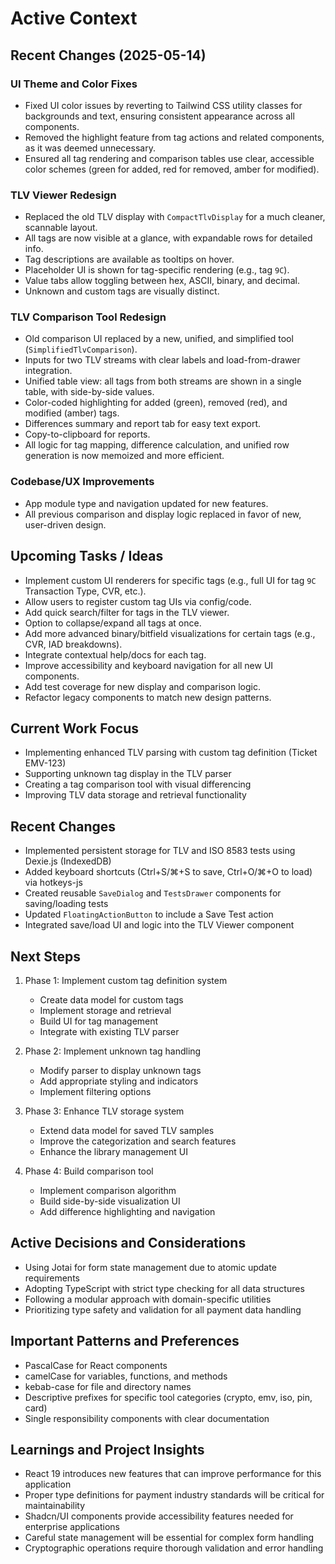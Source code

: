 # Active Context

## Recent Changes (2025-05-14)

### UI Theme and Color Fixes

- Fixed UI color issues by reverting to Tailwind CSS utility classes for backgrounds and text, ensuring consistent appearance across all components.
- Removed the highlight feature from tag actions and related components, as it was deemed unnecessary.
- Ensured all tag rendering and comparison tables use clear, accessible color schemes (green for added, red for removed, amber for modified).

### TLV Viewer Redesign

- Replaced the old TLV display with `CompactTlvDisplay` for a much cleaner, scannable layout.
- All tags are now visible at a glance, with expandable rows for detailed info.
- Tag descriptions are available as tooltips on hover.
- Placeholder UI is shown for tag-specific rendering (e.g., tag `9C`).
- Value tabs allow toggling between hex, ASCII, binary, and decimal.
- Unknown and custom tags are visually distinct.

### TLV Comparison Tool Redesign

- Old comparison UI replaced by a new, unified, and simplified tool (`SimplifiedTlvComparison`).
- Inputs for two TLV streams with clear labels and load-from-drawer integration.
- Unified table view: all tags from both streams are shown in a single table, with side-by-side values.
- Color-coded highlighting for added (green), removed (red), and modified (amber) tags.
- Differences summary and report tab for easy text export.
- Copy-to-clipboard for reports.
- All logic for tag mapping, difference calculation, and unified row generation is now memoized and more efficient.

### Codebase/UX Improvements

- App module type and navigation updated for new features.
- All previous comparison and display logic replaced in favor of new, user-driven design.

## Upcoming Tasks / Ideas

- Implement custom UI renderers for specific tags (e.g., full UI for tag `9C` Transaction Type, CVR, etc.).
- Allow users to register custom tag UIs via config/code.
- Add quick search/filter for tags in the TLV viewer.
- Option to collapse/expand all tags at once.
- Add more advanced binary/bitfield visualizations for certain tags (e.g., CVR, IAD breakdowns).
- Integrate contextual help/docs for each tag.
- Improve accessibility and keyboard navigation for all new UI components.
- Add test coverage for new display and comparison logic.
- Refactor legacy components to match new design patterns.

## Current Work Focus

- Implementing enhanced TLV parsing with custom tag definition (Ticket EMV-123)
- Supporting unknown tag display in the TLV parser
- Creating a tag comparison tool with visual differencing
- Improving TLV data storage and retrieval functionality

## Recent Changes

- Implemented persistent storage for TLV and ISO 8583 tests using Dexie.js (IndexedDB)
- Added keyboard shortcuts (Ctrl+S/⌘+S to save, Ctrl+O/⌘+O to load) via hotkeys-js
- Created reusable `SaveDialog` and `TestsDrawer` components for saving/loading tests
- Updated `FloatingActionButton` to include a Save Test action
- Integrated save/load UI and logic into the TLV Viewer component

## Next Steps

1. Phase 1: Implement custom tag definition system

   - Create data model for custom tags
   - Implement storage and retrieval
   - Build UI for tag management
   - Integrate with existing TLV parser

2. Phase 2: Implement unknown tag handling

   - Modify parser to display unknown tags
   - Add appropriate styling and indicators
   - Implement filtering options

3. Phase 3: Enhance TLV storage system

   - Extend data model for saved TLV samples
   - Improve the categorization and search features
   - Enhance the library management UI

4. Phase 4: Build comparison tool
   - Implement comparison algorithm
   - Build side-by-side visualization UI
   - Add difference highlighting and navigation

## Active Decisions and Considerations

- Using Jotai for form state management due to atomic update requirements
- Adopting TypeScript with strict type checking for all data structures
- Following a modular approach with domain-specific utilities
- Prioritizing type safety and validation for all payment data handling

## Important Patterns and Preferences

- PascalCase for React components
- camelCase for variables, functions, and methods
- kebab-case for file and directory names
- Descriptive prefixes for specific tool categories (crypto, emv, iso, pin, card)
- Single responsibility components with clear documentation

## Learnings and Project Insights

- React 19 introduces new features that can improve performance for this application
- Proper type definitions for payment industry standards will be critical for maintainability
- Shadcn/UI components provide accessibility features needed for enterprise applications
- Careful state management will be essential for complex form handling
- Cryptographic operations require thorough validation and error handling
